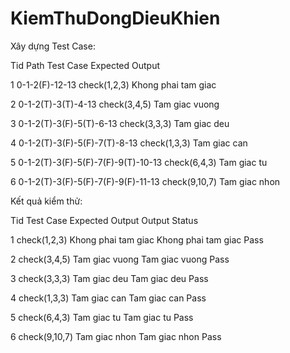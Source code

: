# KiemThuDongDieuKhien
Xây dựng Test Case:

Tid	Path	Test Case	Expected Output

1	0-1-2(F)-12-13	check(1,2,3)	Khong phai tam giac

2	0-1-2(T)-3(T)-4-13	check(3,4,5)	Tam giac vuong

3	0-1-2(T)-3(F)-5(T)-6-13	check(3,3,3)	Tam giac deu

4	0-1-2(T)-3(F)-5(F)-7(T)-8-13	check(1,3,3)	Tam giac can

5	0-1-2(T)-3(F)-5(F)-7(F)-9(T)-10-13	check(6,4,3)	Tam giac tu

6	0-1-2(T)-3(F)-5(F)-7(F)-9(F)-11-13	check(9,10,7)	Tam giac nhon

Kết quả kiểm thử:

Tid	Test Case	Expected Output	Output	Status

1	check(1,2,3)	Khong phai tam giac	Khong phai tam giac	Pass

2	check(3,4,5)	Tam giac vuong	Tam giac vuong	Pass

3	check(3,3,3)	Tam giac deu	Tam giac deu	Pass

4	check(1,3,3)	Tam giac can	Tam giac can	Pass

5	check(6,4,3)	Tam giac tu	Tam giac tu	Pass

6	check(9,10,7)	Tam giac nhon	Tam giac nhon	Pass
